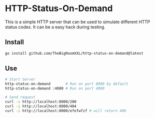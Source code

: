 # HTTP-Status-On-Demand

This is a simple HTTP server that can be used to simulate different HTTP status codes.
It can be a easy hack during testing.


## Install

```bash
go install github.com/TheBigRoomXXL/http-status-on-demand@latest
```


## Use

```bash
# Start Server
http-status-on-demand       # Run on port 8000 by default
http-status-on-demand :4000 # Run on port 4000

# Send request
curl -i http://localhost:8000/200
curl -i http://localhost:8000/404
curl -i http://localhost:8000/efefwfzf # will return 400
```
